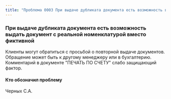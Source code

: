 ```yaml
---
title: "Проблема 0003 При выдаче дубликата документа есть возможность выдать документ с реальным заполнением вместо фиктивного"
---
```


### При выдаче дубликата документа есть возможность выдать документ с реальной номенклатурой вместо фиктивной

Клиенты могут обратиться с просьбой о повторной выдаче документов. Обращение может быть к другому менеджеру или в бухгалтерию. Комментарий в документе "ПЕЧАТЬ ПО СЧЕТУ" слабо защищающий фактор.

#### Кто обозначил проблему
Черных С.А.